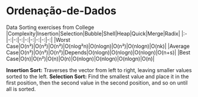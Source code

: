 # Ordenação-de-Dados
Data Sorting exercises from College
|Complexity|Insertion|Selection|Bubble|Shell|Heap|Quick|Merge|Radix|
|:-|-:|-:|-:|-:|-:|-:|-:|-:|
|Worst Case|O(n²)|O(n²)|O(n²)|O(nlog²n)|O(nlogn)|O(n²)|O(nlogn)|O(nk)|
|Average Case|O(n²)|O(n²)|O(n²)|Depends|O(nlogn)|O(nlogn)|O(nlogn)|O(n+s)|
|Best Case|O(n)|O(n²)|O(n)|O(n)|O(nlogn)|O(nlogn)|O(nlogn)|O(n)|

__Insertion Sort:__ Traverses the vector from left to right, leaving smaller values sorted to the left.
__Selection Sort:__ Find the smallest value and place it in the first position, then the second value in the second position, and so on until all is sorted.
